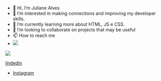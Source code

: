 - 👋 Hi, I’m Juliane Alves
- 👀 I’m interested in making connections and improving my developer skills.
- 🌱 I’m currently learning more about HTML, JS e CSS.
- 💞️ I’m looking to collaborate on projects that may be useful
- 📫 How to reach me 
- <img src="https://img.shields.io/badge/LinkedIn-0077B5?style=for-the-badge&logo=linkedin&logoColor=white" >



<a href="https://www.linkedin.com/in/juliane-alves-43b15987">  
    <img src="https://img.shields.io/badge/LinkedIn-0077B5?style=for-the-badge&logo=linkedin&logoColor=white">
</a>

[lindedin](https://www.linkedin.com/in/juliane-alves-43b15987)
- [Instagram](https://www.instagram.com/juli.coding/)

<!---
julisevla3/julisevla3 is a ✨ special ✨ repository because its `README.md` (this file) appears on your GitHub profile.
You can click the Preview link to take a look at your changes.
--->
